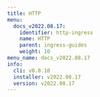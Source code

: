 ```yaml
---
title: HTTP
menu:
  docs_v2022.08.17:
    identifier: http-ingress
    name: HTTP
    parent: ingress-guides
    weight: 10
menu_name: docs_v2022.08.17
info:
  cli: v0.0.10
  installer: v2022.08.17
  version: v2022.08.17
---
```


